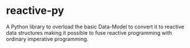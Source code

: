 reactive-py
===========

A Python library to overload the basic Data-Model to convert it to reactive data structures making it possible to fuse reactive programming with ordinary imperative programming.
